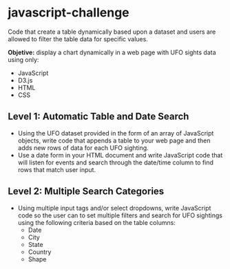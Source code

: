 # javascript-challenge
Code that create a table dynamically based upon a dataset and users are allowed to filter the table data for specific values.

**Objetive:** display a chart dynamically in a web page with UFO sights data using only:
- JavaScript
- D3.js
- HTML
- CSS

## Level 1: Automatic Table and Date Search
- Using the UFO dataset provided in the form of an array of JavaScript objects, write code that appends a table to your web page and then adds new rows of data for each UFO sighting.
- Use a date form in your HTML document and write JavaScript code that will listen for events and search through the date/time column to find rows that match user input.

## Level 2: Multiple Search Categories

- Using multiple input tags and/or select dropdowns, write JavaScript code so the user can to set multiple filters and search for UFO sightings using the following criteria based on the table columns:
    - Date
    - City
    - State
    - Country
    - Shape   
